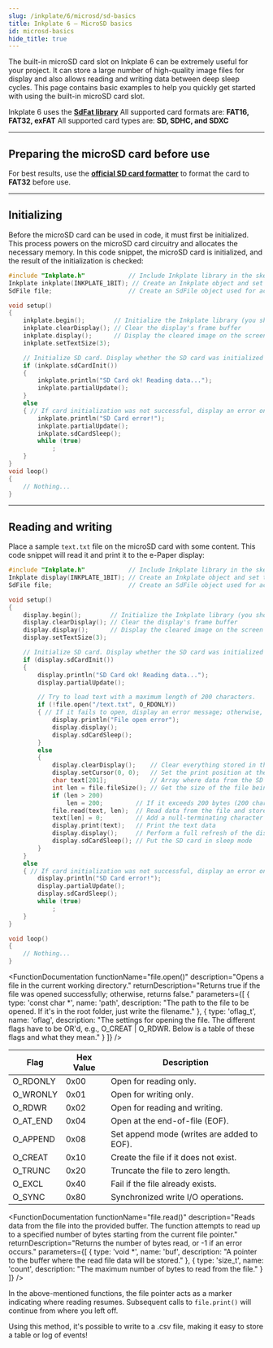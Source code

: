 ```yaml
---  
slug: /inkplate/6/microsd/sd-basics  
title: Inkplate 6 – MicroSD basics
id: microsd-basics  
hide_title: true  
---
```


<SectionTitle title="MicroSD basics" backgroundImage="/img/microsd.jpg" />

The built-in microSD card slot on Inkplate 6 can be extremely useful for your project. It can store a large number of high-quality image files for display and also allows reading and writing data between deep sleep cycles. This page contains basic examples to help you quickly get started with using the built-in microSD card slot.

<CenteredImage src="/img/inkplate10/10_sdcard.jpg" alt="MicroSD card slot on Inkplate 6" caption="MicroSD card slot on Inkplate 6" width="600px" />

<InfoBox>Inkplate 6 uses the [**SdFat library**](https://github.com/greiman/SdFat)</InfoBox>
<WarningBox>All supported card formats are: **FAT16, FAT32, exFAT**</WarningBox>
<WarningBox>All supported card types are: **SD, SDHC, and SDXC**</WarningBox>

---

## Preparing the microSD card before use

For best results, use the [**official SD card formatter**](https://www.sdcard.org/downloads/formatter/) to format the card to **FAT32** before use.

<CenteredImage src="/img/inkplate10/sdcard_formatter.png" alt="Official SD card formatter" caption="The official SD Card formatter" width="400px" />

---

## Initializing

Before the microSD card can be used in code, it must first be initialized. This process powers on the microSD card circuitry and allocates the necessary memory. In this code snippet, the microSD card is initialized, and the result of the initialization is checked:
```cpp
#include "Inkplate.h"            // Include Inkplate library in the sketch
Inkplate inkplate(INKPLATE_1BIT); // Create an Inkplate object and set the library to 1 Bit mode (BW)
SdFile file;                     // Create an SdFile object used for accessing files on the SD card

void setup()
{
    inkplate.begin();        // Initialize the Inkplate library (you should call this function ONLY ONCE)
    inkplate.clearDisplay(); // Clear the display's frame buffer
    inkplate.display();      // Display the cleared image on the screen
    inkplate.setTextSize(3);

    // Initialize SD card. Display whether the SD card was initialized properly or not.
    if (inkplate.sdCardInit())
    {
        inkplate.println("SD Card ok! Reading data...");
        inkplate.partialUpdate();
    }
    else
    { // If card initialization was not successful, display an error on screen, put the SD card in sleep mode, and stop the program (using an infinite loop)
        inkplate.println("SD Card error!");
        inkplate.partialUpdate();
        inkplate.sdCardSleep();
        while (true)
            ;
    }
}
void loop()
{
    // Nothing...
}
```
<FunctionDocumentation
    functionname="inkplate.sdCardInit()"
    description="Initializes SD card through SPI."
    returnDescription="Returns true if the initialization was successful, otherwise returns false."
/>

---

## Reading and writing
Place a sample `text.txt` file on the microSD card with some content. This code snippet will read it and print it to the e-Paper display:
```cpp
#include "Inkplate.h"            // Include Inkplate library in the sketch
Inkplate display(INKPLATE_1BIT); // Create an Inkplate object and set the library to 1 Bit mode (BW)
SdFile file;                     // Create an SdFile object used for accessing files on the SD card

void setup()
{
    display.begin();        // Initialize the Inkplate library (you should call this function ONLY ONCE)
    display.clearDisplay(); // Clear the display's frame buffer
    display.display();      // Display the cleared image on the screen
    display.setTextSize(3);

    // Initialize SD card. Display whether the SD card was initialized properly or not.
    if (display.sdCardInit())
    {
        display.println("SD Card ok! Reading data...");
        display.partialUpdate();

        // Try to load text with a maximum length of 200 characters.
        if (!file.open("/text.txt", O_RDONLY))
        { // If it fails to open, display an error message; otherwise, read the file.
            display.println("File open error");
            display.display();
            display.sdCardSleep();
        }
        else
        {
            display.clearDisplay();    // Clear everything stored in the e-Paper's frame buffer
            display.setCursor(0, 0);   // Set the print position at the beginning of the screen
            char text[201];            // Array where data from the SD card is stored (max 200 chars here)
            int len = file.fileSize(); // Get the size of the file being opened
            if (len > 200)
                len = 200;         // If it exceeds 200 bytes (200 characters), limit it to 200 bytes
            file.read(text, len);  // Read data from the file and store it in the text array
            text[len] = 0;         // Add a null-terminating character at the end of the data
            display.print(text);   // Print the text data
            display.display();     // Perform a full refresh of the display
            display.sdCardSleep(); // Put the SD card in sleep mode
        }
    }
    else
    { // If card initialization was not successful, display an error on screen, put the SD card in sleep mode, and stop the program (using an infinite loop)
        display.println("SD Card error!");
        display.partialUpdate();
        display.sdCardSleep();
        while (true)
            ;
    }
}

void loop()
{
    // Nothing...
}
```

<FunctionDocumentation
    functionName="file.open()"
    description="Opens a file in the current working directory."
    returnDescription="Returns true if the file was opened successfully; otherwise, returns false."
    parameters={[ 
        { type: 'const char *', name: 'path', description: "The path to the file to be opened. If it's in the root folder, just write the filename." },
        { type: 'oflag_t', name: 'oflag', description: "The settings for opening the file. The different flags have to be OR'd, e.g., O_CREAT | O_RDWR. Below is a table of these flags and what they mean." }
    ]}
/>

| Flag     | Hex Value | Description                                |
|----------|-----------|--------------------------------------------|
| O_RDONLY | 0x00      | Open for reading only.                     |
| O_WRONLY | 0x01      | Open for writing only.                     |
| O_RDWR   | 0x02      | Open for reading and writing.              |
| O_AT_END | 0x04      | Open at the end-of-file (EOF).             |
| O_APPEND | 0x08      | Set append mode (writes are added to EOF). |
| O_CREAT  | 0x10      | Create the file if it does not exist.      |
| O_TRUNC  | 0x20      | Truncate the file to zero length.          |
| O_EXCL   | 0x40      | Fail if the file already exists.           |
| O_SYNC   | 0x80      | Synchronized write I/O operations.         |

<FunctionDocumentation
    functionName="file.fileSize()"
    description="Returns the total number of bytes in a file."
    returnType="uint32_t"
/>

<FunctionDocumentation
  functionName="file.read()"
  description="Reads data from the file into the provided buffer. The function attempts to read up to a specified number of bytes starting from the current file pointer."
  returnDescription="Returns the number of bytes read, or -1 if an error occurs."
  parameters={[ 
    { type: 'void *', name: 'buf', description: "A pointer to the buffer where the read file data will be stored." },
    { type: 'size_t', name: 'count', description: "The maximum number of bytes to read from the file." }
  ]}
/>

<InfoBox>In the above-mentioned functions, the file pointer acts as a marker indicating where reading resumes. Subsequent calls to `file.print()` will continue from where you left off.</InfoBox>

<InfoBox>Using this method, it's possible to write to a .csv file, making it easy to store a table or log of events!</InfoBox>

<QuickLink 
  title="Inkplate6_SD_TXT_Read.ino" 
  description="This example shows you how to open .txt files and display their content on the Inkplate e-Paper display."
  url="https://github.com/SolderedElectronics/Inkplate-Arduino-library/tree/master/examples/Inkplate6/Advanced/SD/Inkplate6_SD_TXT_Read" 
/>

<QuickLink 
  title="Inkplate6_SD_TXT_Write.ino" 
  description="This example shows you how to write to a .txt file."
  url="https://github.com/SolderedElectronics/Inkplate-Arduino-library/blob/master/examples/Inkplate6/Advanced/SD/Inkplate6_SD_TXT_Write/Inkplate6_SD_TXT_Write.ino" 
/>